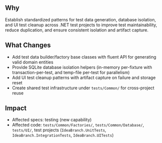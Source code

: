 ## Why
Establish standardized patterns for test data generation, database isolation, and UI test cleanup across .NET test projects to improve test maintainability, reduce duplication, and ensure consistent isolation and artifact capture.

## What Changes
- Add test data builder/factory base classes with fluent API for generating valid domain entities
- Provide SQLite database isolation helpers (in-memory per-fixture with transaction-per-test, and temp-file per-test for parallelism)
- Add UI test cleanup patterns with artifact capture on failure and storage reset
- Create shared test infrastructure under `tests/Common/` for cross-project reuse

## Impact
- Affected specs: testing (new capability)
- Affected code: `tests/Common/Factories/`, `tests/Common/Database/`, `tests/UI/`, test projects (`IdeaBranch.UnitTests`, `IdeaBranch.IntegrationTests`, `IdeaBranch.UITests`)


